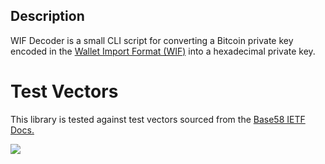 ## Description

WIF Decoder is a small CLI script for converting a Bitcoin private key encoded in the [Wallet Import Format (WIF)](https://tools.ietf.org/id/draft-msporny-base58-01.html#rfc.section.2) into a hexadecimal private key.

# Test Vectors
This library is tested against test vectors sourced from the [Base58 IETF Docs.](https://tools.ietf.org/id/draft-msporny-base58-01.html#rfc.section.5)

![](https://github.com/gavinbarrett/WIF_Decoder/workflows/Base58Decoding/badge.svg)
